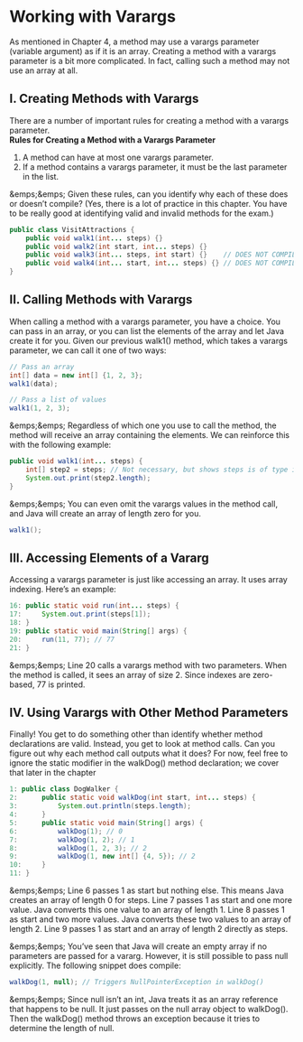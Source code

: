 # Working with Varargs

As mentioned in Chapter 4, a method may use a varargs parameter (variable argument) as if
it is an array. Creating a method with a varargs parameter is a bit more complicated. In fact,
calling such a method may not use an array at all.

## I. Creating Methods with Varargs
There are a number of important rules for creating a method with a varargs parameter. <br />
**Rules for Creating a Method with a Varargs Parameter**
1. A method can have at most one varargs parameter.
2. If a method contains a varargs parameter, it must be the last parameter in the list.

&emps;&emps;
Given these rules, can you identify why each of these does or doesn’t compile? (Yes, there
is a lot of practice in this chapter. You have to be really good at identifying valid and invalid
methods for the exam.)

```java
public class VisitAttractions {
    public void walk1(int... steps) {}
    public void walk2(int start, int... steps) {}
    public void walk3(int... steps, int start) {}    // DOES NOT COMPILE
    public void walk4(int... start, int... steps) {} // DOES NOT COMPILE
}
```

## II. Calling Methods with Varargs
When calling a method with a varargs parameter, you have a choice. You can pass in an
array, or you can list the elements of the array and let Java create it for you. Given our
previous walk1() method, which takes a varargs parameter, we can call it one of two ways:

```java
// Pass an array
int[] data = new int[] {1, 2, 3};
walk1(data);

// Pass a list of values
walk1(1, 2, 3);
```

&emps;&emps;
Regardless of which one you use to call the method, the method will receive an array containing the elements. 
We can reinforce this with the following example: 

```java
public void walk1(int... steps) {
    int[] step2 = steps; // Not necessary, but shows steps is of type int[]
    System.out.print(step2.length);
}
```

&emps;&emps;
You can even omit the varargs values in the method call, and Java will create an array of
length zero for you.

```java
walk1();
```

## III. Accessing Elements of a Vararg
Accessing a varargs parameter is just like accessing an array. It uses array indexing. Here’s
an example:

```java
16: public static void run(int... steps) {
17:     System.out.print(steps[1]);
18: }
19: public static void main(String[] args) {
20:     run(11, 77); // 77
21: }
```

&emps;&emps;
Line 20 calls a varargs method with two parameters. When the method is called, it sees an
array of size 2. Since indexes are zero-based, 77 is printed.

## IV. Using Varargs with Other Method Parameters
Finally! You get to do something other than identify whether method declarations are valid.
Instead, you get to look at method calls. Can you figure out why each method call outputs
what it does? For now, feel free to ignore the static modifier in the walkDog() method declaration; 
we cover that later in the chapter

```java
1: public class DogWalker {
2:      public static void walkDog(int start, int... steps) {
3:          System.out.println(steps.length);
4:      }
5:      public static void main(String[] args) {
6:          walkDog(1); // 0
7:          walkDog(1, 2); // 1
8:          walkDog(1, 2, 3); // 2
9:          walkDog(1, new int[] {4, 5}); // 2
10:     } 
11: }
```

&emps;&emps;
Line 6 passes 1 as start but nothing else. This means Java creates an array of length 0
for steps. Line 7 passes 1 as start and one more value. Java converts this one value to
an array of length 1. Line 8 passes 1 as start and two more values. Java converts these
two values to an array of length 2. Line 9 passes 1 as start and an array of length 2
directly as steps. <br />

&emps;&emps;
You’ve seen that Java will create an empty array if no parameters are passed for a vararg.
However, it is still possible to pass null explicitly. The following snippet does compile:

```java
walkDog(1, null); // Triggers NullPointerException in walkDog()
```

&emps;&emps;
Since null isn’t an int, Java treats it as an array reference that happens to be null. It
just passes on the null array object to walkDog(). Then the walkDog() method throws an
exception because it tries to determine the length of null.
